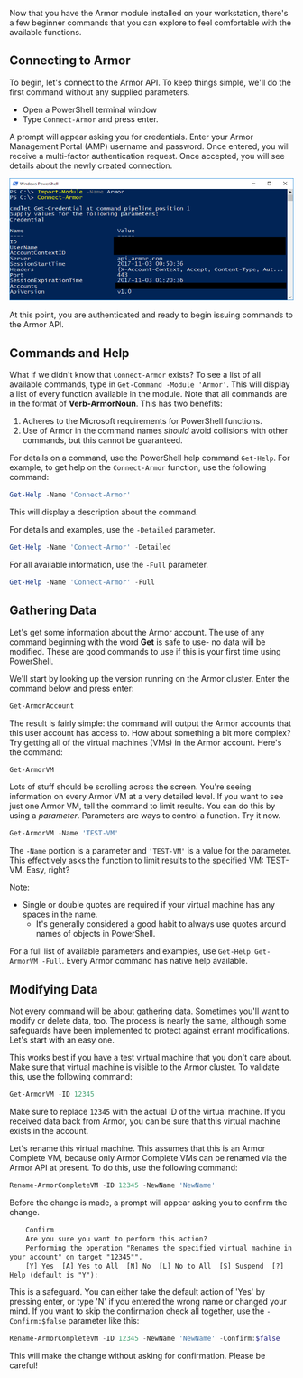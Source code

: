 Now that you have the Armor module installed on your workstation, there's a few beginner commands that you can explore to feel comfortable with the available functions.

## Connecting to Armor

To begin, let's connect to the Armor API. To keep things simple, we'll do the first command without any supplied parameters.

* Open a PowerShell terminal window
* Type `Connect-Armor` and press enter.

A prompt will appear asking you for credentials. Enter your Armor Management Portal (AMP) username and password. Once entered, you will receive a multi-factor authentication request.  Once accepted, you will see details about the newly created connection.

![session screenshot][screenshot]

At this point, you are authenticated and ready to begin issuing commands to the Armor API.

## Commands and Help

What if we didn't know that `Connect-Armor` exists? To see a list of all available commands, type in `Get-Command -Module 'Armor'`. This will display a list of every function available in the module. Note that all commands are in the format of **Verb-ArmorNoun**. This has two benefits:

1. Adheres to the Microsoft requirements for PowerShell functions.
1. Use of Armor in the command names *should* avoid collisions with other commands, but this cannot be guaranteed.

For details on a command, use the PowerShell help command `Get-Help`. For example, to get help on the `Connect-Armor` function, use the following command:

```powershell
Get-Help -Name 'Connect-Armor'
```

This will display a description about the command.

For details and examples, use the `-Detailed` parameter.

```powershell
Get-Help -Name 'Connect-Armor' -Detailed
```

For all available information, use the `-Full` parameter.

```powershell
Get-Help -Name 'Connect-Armor' -Full
```

## Gathering Data

Let's get some information about the Armor account.  The use of any command beginning with the word **Get** is safe to use- no data will be modified.  These are good commands to use if this is your first time using PowerShell.

We'll start by looking up the version running on the Armor cluster.  Enter the command below and press enter:

```powershell
Get-ArmorAccount
```

The result is fairly simple: the command will output the Armor accounts that this user account has access to.  How about something a bit more complex?  Try getting all of the virtual machines (VMs) in the Armor account.  Here's the command:

```powershell
Get-ArmorVM
```

Lots of stuff should be scrolling across the screen.  You're seeing information on every Armor VM at a very detailed level.  If you want to see just one Armor VM, tell the command to limit results.  You can do this by using a *parameter*.  Parameters are ways to control a function.  Try it now.

```powershell
Get-ArmorVM -Name 'TEST-VM'
```

The `-Name` portion is a parameter and `'TEST-VM'` is a value for the parameter.  This effectively asks the function to limit results to the specified VM: TEST-VM.  Easy, right?

Note:

* Single or double quotes are required if your virtual machine has any spaces in the name.
    * It's generally considered a good habit to always use quotes around names of objects in PowerShell.

For a full list of available parameters and examples, use `Get-Help Get-ArmorVM -Full`.  Every Armor command has native help available.

## Modifying Data

Not every command will be about gathering data.  Sometimes you'll want to modify or delete data, too.  The process is nearly the same, although some safeguards have been implemented to protect against errant modifications.  Let's start with an easy one.

This works best if you have a test virtual machine that you don't care about.  Make sure that virtual machine is visible to the Armor cluster.  To validate this, use the following command:

```powershell
Get-ArmorVM -ID 12345
```

Make sure to replace `12345` with the actual ID of the virtual machine.  If you received data back from Armor, you can be sure that this virtual machine exists in the account.

Let's rename this virtual machine.  This assumes that this is an Armor Complete VM, because only Armor Complete VMs can be renamed via the Armor API at present.  To do this, use the following command:

```powershell
Rename-ArmorCompleteVM -ID 12345 -NewName 'NewName'
```

Before the change is made, a prompt will appear asking you to confirm the change.

```none
    Confirm
    Are you sure you want to perform this action?
    Performing the operation "Renames the specified virtual machine in your account" on target "12345"".
    [Y] Yes  [A] Yes to All  [N] No  [L] No to All  [S] Suspend  [?] Help (default is "Y"):
```

This is a safeguard.  You can either take the default action of 'Yes' by pressing enter, or type 'N' if you entered the wrong name or changed your mind.  If you want to skip the confirmation check all together, use the `-Confirm:$false` parameter like this:

```powershell
Rename-ArmorCompleteVM -ID 12345 -NewName 'NewName' -Confirm:$false
```

This will make the change without asking for confirmation.  Please be careful!

[screenshot]: /img/20171103-ArmorSession_screenshot.png
